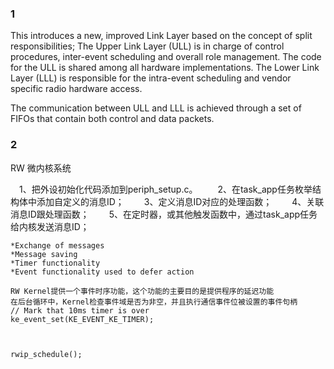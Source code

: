 
### 1
This introduces a new, improved Link Layer based on the
concept of split responsibilities; 
The Upper Link Layer
(ULL) is in charge of control procedures, inter-event
scheduling and overall role management. The code for the
ULL is shared among all hardware implementations. 
The  Lower Link Layer (LLL)
 is responsible for the intra-event  scheduling and vendor specific radio hardware access.

The communication between ULL and LLL is achieved through
a set of FIFOs that contain both control and data packets.


### 2

RW 微内核系统

  　1、把外设初始化代码添加到periph_setup.c。
　　2、在task_app任务枚举结构体中添加自定义的消息ID；
　　3、定义消息ID对应的处理函数；
　　4、关联消息ID跟处理函数；
　　5、在定时器，或其他触发函数中，通过task_app任务给内核发送消息ID；


    *Exchange of messages
    *Message saving
    *Timer functionality
    *Event functionality used to defer action

    RW Kernel提供一个事件时序功能，这个功能的主要目的是提供程序的延迟功能
    在后台循环中，Kernel检查事件域是否为非空，并且执行通信事件位被设置的事件句柄
    // Mark that 10ms timer is over
    ke_event_set(KE_EVENT_KE_TIMER);



    rwip_schedule();